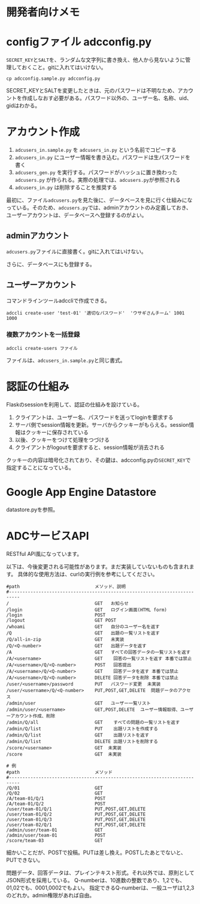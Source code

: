 # 開発者向けメモ

# configファイル adcconfig.py

`SECRET_KEY`と`SALT`を、ランダムな文字列に書き換え、他人から見ないように管理しておくこと。gitに入れてはいけない。

    cp adcconfig.sample.py adcconfig.py

SECRET_KEYとSALTを変更したときは、元のパスワードは不明なため、アカウントを作成しなおす必要がある。パスワード以外の、ユーザー名、名称、uid、gidはわかる。


# アカウント作成

1. `adcusers_in.sample.py` を `adcusers_in.py` という名前でコピーする
2. `adcusers_in.py` にユーザー情報を書き込む。パスワードは生パスワードを書く
3. `adcusers_gen.py` を実行する。パスワードがハッシュに置き換わった `adcusers.py` が作られる。実際の処理では、`adcusers.py`が参照される
4. `adcusers_in.py` は削除することを推奨する

最初に、ファイル`adcusers.py`を見た後に、データベースを見に行く仕組みになっている。そのため、`adcusers.py`では、adminアカウントのみ定義しておき、ユーザーアカウントは、データベースへ登録するのがよい。

## adminアカウント

`adcusers.py`ファイルに直接書く。gitに入れてはいけない。

さらに、データベースにも登録する。


## ユーザーアカウント

コマンドラインツールadccliで作成できる。

    adccli create-user 'test-01' '適切なパスワード'  'ウサギさんチーム' 1001 1000

### 複数アカウントを一括登録

    adccli create-users ファイル

ファイルは、`adcusers_in.sample.py`と同じ書式。


# 認証の仕組み

Flaskのsessionを利用して、認証の仕組みを設けている。

1. クライアントは、ユーザー名、パスワードを送ってloginを要求する
2. サーバ側でsession情報を更新。サーバからクッキーがもらえる。session情報はクッキーに保存されている
3. 以後、クッキーをつけて処理をつづける
4. クライアントがlogoutを要求すると、session情報が消去される

クッキーの内容は暗号化されており、その鍵は、adcconfig.pyの`SECRET_KEY`で指定することになっている。


# Google App Engine Datastore

datastore.pyを参照。


# ADCサービスAPI

RESTful API風になっています。

以下は、今後変更される可能性があります。まだ実装していないものも含まれます。
具体的な使用方法は、curlの実行例を参考にしてください。

    #path                            メソッド、説明
    #--------------------------------------------------------------------------
    /                                GET   お知らせ
    /login                           GET   ログイン画面(HTML form)
    /login                           POST
    /logout                          GET POST
    /whoami                          GET   自分のユーザー名を返す
    /Q                               GET   出題の一覧リストを返す
    /Q/all-in-zip                    GET   未実装
    /Q/<Q-number>                    GET   出題データを返す
    /A                               GET   すべての回答データの一覧リストを返す
    /A/<username>                    GET    回答の一覧リストを返す 本番では禁止
    /A/<username>/Q/<Q-number>       POST   回答提出
    /A/<username>/Q/<Q-number>       GET    回答データを返す 本番では禁止
    /A/<username>/Q/<Q-number>       DELETE 回答データを削除 本番では禁止
    /user/<username>/password        PUT   パスワード変更  未実装
    /user/<username>/Q/<Q-number>    PUT,POST,GET,DELETE  問題データのアクセス
    /admin/user                      GET   ユーザー一覧リスト
    /admin/user/<username>           GET,POST,DELETE  ユーザー情報取得、ユーザーアカウント作成、削除
    /admin/Q/all                     GET    すべての問題の一覧リストを返す
    /admin/Q/list                    PUT    出題リストを作成する
    /admin/Q/list                    GET    出題リストを返す
    /admin/Q/list                    DELETE 出題リストを削除する
    /score/<username>                GET  未実装
    /score                           GET  未実装

    # 例
    #path                            メソッド
    #--------------------------------------------------------------------------
    /Q/01                            GET
    /Q/02                            GET
    /A/team-01/Q/1                   POST
    /A/team-01/Q/2                   POST
    /user/team-01/Q/1                PUT,POST,GET,DELETE
    /user/team-01/Q/2                PUT,POST,GET,DELETE
    /user/team-01/Q/3                PUT,POST,GET,DELETE
    /user/team-02/Q/1                PUT,POST,GET,DELETE
    /admin/user/team-01              GET
    /admin/user/team-01              POST
    /score/team-03                   GET

細かいことだが、POSTで投稿。PUTは差し換え。POSTしたあとでないと、PUTできない。

問題データ、回答データは、プレインテキスト形式。それ以外では、原則としてJSON形式を採用している。
Q-numberは、10進数の整数であり、1,2でも、01,02でも、0001,0002でもよい。
指定できるQ-numberは、一般ユーザは1,2,3のどれか。admin権限があれば自由。
